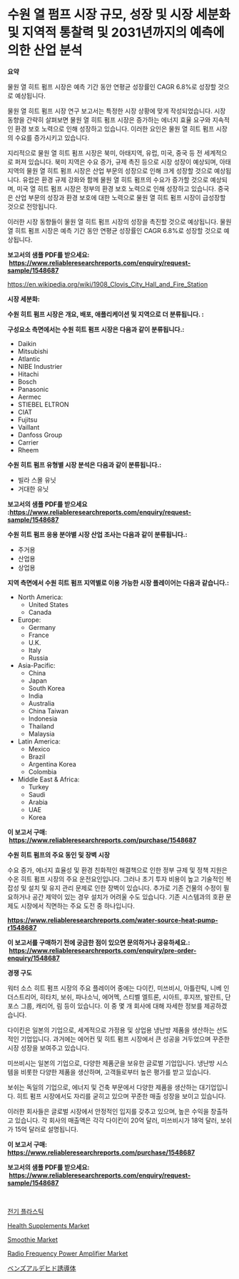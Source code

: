 <p><h1>수원 열 펌프 시장 규모, 성장 및 시장 세분화 및 지역적 통찰력 및 2031년까지의 예측에 의한 산업 분석</h1></p><p><strong>요약</strong></p>
<p><p>물원 열 히트 펌프 시장은 예측 기간 동안 연평균 성장률인 CAGR 6.8%로 성장할 것으로 예상됩니다.</p><p>물원 열 히트 펌프 시장 연구 보고서는 특정한 시장 상황에 맞게 작성되었습니다. 시장 동향을 간략히 살펴보면 물원 열 히트 펌프 시장은 증가하는 에너지 효율 요구와 지속적인 환경 보호 노력으로 인해 성장하고 있습니다. 이러한 요인은 물원 열 히트 펌프 시장의 수요를 증가시키고 있습니다.</p><p>지리적으로 물원 열 히트 펌프 시장은 북미, 아태지역, 유럽, 미국, 중국 등 전 세계적으로 퍼져 있습니다. 북미 지역은 수요 증가, 규제 촉진 등으로 시장 성장이 예상되며, 아태지역의 물원 열 히트 펌프 시장은 산업 부문의 성장으로 인해 크게 성장할 것으로 예상됩니다. 유럽은 환경 규제 강화와 함께 물원 열 히트 펌프의 수요가 증가할 것으로 예상되며, 미국 열 히트 펌프 시장은 정부의 환경 보호 노력으로 인해 성장하고 있습니다. 중국은 산업 부문의 성장과 환경 보호에 대한 노력으로 물원 열 히트 펌프 시장이 급성장할 것으로 전망됩니다.</p><p>이러한 시장 동향들이 물원 열 히트 펌프 시장의 성장을 촉진할 것으로 예상됩니다. 물원 열 히트 펌프 시장은 예측 기간 동안 연평균 성장률인 CAGR 6.8%로 성장할 것으로 예상됩니다.</p></p>
<p><strong>보고서의 샘플 PDF를 받으세요: &nbsp;<a href="https://www.reliableresearchreports.com/enquiry/request-sample/1548687">https://www.reliableresearchreports.com/enquiry/request-sample/1548687</a></strong></p>
<p><a href="https://en.wikipedia.org/wiki/1908_Clovis_City_Hall_and_Fire_Station">https://en.wikipedia.org/wiki/1908_Clovis_City_Hall_and_Fire_Station</a></p>
<p><strong>시장 세분화:</strong></p>
<p><strong> 수원 히트 펌프 시장은 개요, 배포, 애플리케이션 및 지역으로 더 분류됩니다. :</strong></p>
<p><strong>구성요소 측면에서는 수원 히트 펌프 시장은 다음과 같이 분류됩니다.:</strong></p>
<p><ul><li>Daikin</li><li>Mitsubishi</li><li>Atlantic</li><li>NIBE Industrier</li><li>Hitachi</li><li>Bosch</li><li>Panasonic</li><li>Aermec</li><li>STIEBEL ELTRON</li><li>CIAT</li><li>Fujitsu</li><li>Vaillant</li><li>Danfoss Group</li><li>Carrier</li><li>Rheem</li></ul></p>
<p><strong> 수원 히트 펌프 유형별 시장 분석은 다음과 같이 분류됩니다.:</strong></p>
<p><ul><li>빌라 스몰 유닛</li><li>거대한 유닛</li></ul></p>
<p><strong>보고서의 샘플 PDF를 받으세요 :<a href="https://www.reliableresearchreports.com/enquiry/request-sample/1548687">https://www.reliableresearchreports.com/enquiry/request-sample/1548687</a></strong></p>
<p><strong> 수원 히트 펌프 응용 분야별 시장 산업 조사는 다음과 같이 분류됩니다.:</strong></p>
<p><ul><li>주거용</li><li>산업용</li><li>상업용</li></ul></p>
<p><strong>지역 측면에서 수원 히트 펌프 지역별로 이용 가능한 시장 플레이어는 다음과 같습니다.:</strong></p>
<p><ul>
    <li>
        North America:
        <ul>
            <li>United States</li>
            <li>Canada</li>
        </ul>
    </li>
    <li>
        Europe:
        <ul>
            <li>Germany</li>
            <li>France</li>
            <li>U.K.</li>
            <li>Italy</li>
            <li>Russia</li>
        </ul>
    </li>
    <li>
        Asia-Pacific:
        <ul>
            <li>China</li>
            <li>Japan</li>
            <li>South Korea</li>
            <li>India</li>
            <li>Australia</li>
            <li>China Taiwan</li>
            <li>Indonesia</li>
            <li>Thailand</li>
            <li>Malaysia</li>
        </ul>
    </li>
    <li>
        Latin America:
        <ul>
            <li>Mexico</li>
            <li>Brazil</li>
            <li>Argentina Korea</li>
            <li>Colombia</li>
        </ul>
    </li>
    <li>
        Middle East & Africa:
        <ul>
            <li>Turkey</li>
            <li>Saudi</li>
            <li>Arabia</li>
            <li>UAE</li>
            <li>Korea</li>
        </ul>
    </li>
    </ul></p>
<p><strong>이 보고서 구매: &nbsp;<a href="https://www.reliableresearchreports.com/purchase/1548687">https://www.reliableresearchreports.com/purchase/1548687</a></strong></p>
<p><strong>수원 히트 펌프의 주요 동인 및 장벽 시장</strong></p>
<p><p>수요 증가, 에너지 효율성 및 환경 친화적인 해결책으로 인한 정부 규제 및 정책 지원은 수온 히트 펌프 시장의 주요 운전요인입니다. 그러나 초기 투자 비용이 높고 기술적인 복잡성 및 설치 및 유지 관리 문제로 인한 장벽이 있습니다. 추가로 기존 건물의 수정이 필요하거나 공간 제약이 있는 경우 설치가 어려울 수도 있습니다. 기존 시스템과의 호환 문제도 시장에서 직면하는 주요 도전 중 하나입니다.</p></p>
<p><strong><a href="https://www.reliableresearchreports.com/water-source-heat-pump-r1548687">https://www.reliableresearchreports.com/water-source-heat-pump-r1548687</a></strong></p>
<p><strong>이 보고서를 구매하기 전에 궁금한 점이 있으면 문의하거나 공유하세요.: &nbsp;<a href="https://www.reliableresearchreports.com/enquiry/pre-order-enquiry/1548687">https://www.reliableresearchreports.com/enquiry/pre-order-enquiry/1548687</a></strong></p>
<p><strong>경쟁 구도</strong></p>
<p><p>워터 소스 히트 펌프 시장의 주요 플레이어 중에는 다이킨, 미쓰비시, 아틀란틱, 니베 인더스트리어, 히타치, 보쉬, 파나소닉, 에어멕, 스티벨 엘트론, 시아트, 후지쯔, 발란트, 단포스 그룹, 캐리어, 림 등이 있습니다. 이 중 몇 개 회사에 대해 자세한 정보를 제공하겠습니다.</p><p>다이킨은 일본의 기업으로, 세계적으로 가정용 및 상업용 냉난방 제품을 생산하는 선도적인 기업입니다. 과거에는 에어컨 및 히트 펌프 시장에서 큰 성공을 거두었으며 꾸준한 시장 성장을 보여주고 있습니다.</p><p>미쓰비시는 일본의 기업으로, 다양한 제품군을 보유한 글로벌 기업입니다. 냉난방 시스템을 비롯한 다양한 제품을 생산하며, 고객들로부터 높은 평가를 받고 있습니다.</p><p>보쉬는 독일의 기업으로, 에너지 및 건축 부문에서 다양한 제품을 생산하는 대기업입니다. 히트 펌프 시장에서도 자리를 굳히고 있으며 꾸준한 매출 성장을 보이고 있습니다.</p><p>이러한 회사들은 글로벌 시장에서 안정적인 입지를 갖추고 있으며, 높은 수익을 창출하고 있습니다. 각 회사의 매출액은 각각 다이킨이 20억 달러, 미쓰비시가 18억 달러, 보쉬가 15억 달러로 설명됩니다.</p></p>
<p><strong>이 보고서 구매: &nbsp; <a href="https://www.reliableresearchreports.com/purchase/1548687">https://www.reliableresearchreports.com/purchase/1548687</a></strong></p>
<p><strong>보고서의 샘플 PDF를 받으세요: &nbsp;<a href="https://www.reliableresearchreports.com/enquiry/request-sample/1548687">https://www.reliableresearchreports.com/enquiry/request-sample/1548687</a></strong><strong></strong></p>
<p>&nbsp;</p>
<p><p><a href="https://github.com/LuckeyCorbin/Market-Research-Report-List-2/blob/main/679339548023.md">전기 플라스틱</a></p><p><a href="https://github.com/michealerrygz/Market-Research-Report-List-1/blob/main/health-supplements-market.md">Health Supplements Market</a></p><p><a href="https://github.com/kairirfan6/Market-Research-Report-List-1/blob/main/smoothie-market.md">Smoothie Market</a></p><p><a href="https://issuu.com/reportprime-2/docs/radio-frequency-power-amplifier-market-size-2030.p">Radio Frequency Power Amplifier Market</a></p><p><a href="https://github.com/TerrellConn/Market-Research-Report-List-2/blob/main/637457337410.md">ベンズアルデヒド誘導体</a></p></p>